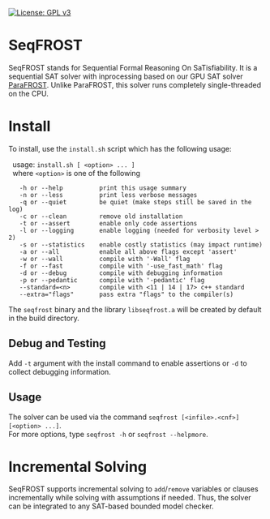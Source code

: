 [![License: GPL v3](https://img.shields.io/badge/License-GPLv3-blue.svg)](https://www.gnu.org/licenses/gpl-3.0)

# SeqFROST
SeqFROST stands for Sequential Formal Reasoning On SaTisfiability. 
It is a sequential SAT solver with inprocessing based on our GPU SAT solver [ParaFROST](https://github.com/muhos/ParaFROST). Unlike ParaFROST, this solver runs completely single-threaded on the CPU.

# Install

To install, use the `install.sh` script which has the following usage:


&nbsp; usage: `install.sh [ <option> ... ]`<br>
&nbsp; where `<option>` is one of the following

       -h or --help          print this usage summary
       -n or --less          print less verbose messages
       -q or --quiet         be quiet (make steps still be saved in the log)
	   -c or --clean         remove old installation
	   -t or --assert        enable only code assertions
       -l or --logging       enable logging (needed for verbosity level > 2)
       -s or --statistics    enable costly statistics (may impact runtime)
       -a or --all           enable all above flags except 'assert'
	   -w or --wall          compile with '-Wall' flag
	   -f or --fast          compile with '-use_fast_math' flag
       -d or --debug         compile with debugging information
       -p or --pedantic      compile with '-pedantic' flag
       --standard=<n>        compile with <11 | 14 | 17> c++ standard
       --extra="flags"       pass extra "flags" to the compiler(s)


The `seqfrost` binary and the library `libseqfrost.a` will be created by default in the build directory.<br>

## Debug and Testing
Add `-t` argument with the install command to enable assertions or `-d` to collect debugging information.<br>

## Usage
The solver can be used via the command `seqfrost [<infile>.<cnf>][<option> ...]`.<br>
For more options, type `seqfrost -h` or `seqfrost --helpmore`.

# Incremental Solving
SeqFROST supports incremental solving to `add`/`remove` variables or clauses incrementally while solving with assumptions if needed. Thus, the solver can be integrated to any SAT-based bounded model checker.
